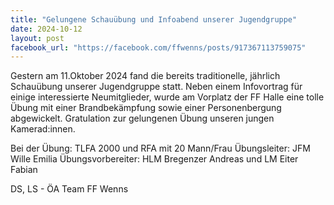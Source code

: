 ```yaml
---
title: "Gelungene Schauübung und Infoabend unserer Jugendgruppe"
date: 2024-10-12
layout: post
facebook_url: "https://facebook.com/ffwenns/posts/917367113759075"
---
```


Gestern am 11.Oktober 2024 fand die bereits traditionelle, jährlich Schauübung unserer Jugendgruppe statt. Neben einem Infovortrag für einige interessierte Neumitglieder, wurde am Vorplatz der FF Halle eine tolle Übung mit einer Brandbekämpfung sowie einer Personenbergung abgewickelt. Gratulation zur gelungenen Übung unseren jungen Kamerad:innen. 

Bei der Übung:
 TLFA 2000 und RFA mit 20 Mann/Frau
 Übungsleiter: JFM Wille Emilia
 Übungsvorbereiter: HLM Bregenzer Andreas und LM Eiter Fabian

 DS, LS - ÖA Team FF Wenns
